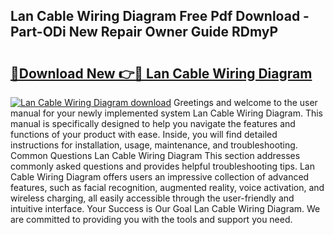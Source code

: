 ## Lan Cable Wiring Diagram Free Pdf Download - Part-ODi New Repair Owner Guide RDmyP

# <h2><a href="http://dft6m2.blite.top/?on=Lan+Cable+Wiring+Diagram">🔗Download New 👉🔴 Lan Cable Wiring Diagram</a></h2>

[![Lan Cable Wiring Diagram download](https://i.imgur.com/lujVjoI.png)](http://dft6m2.blite.top/?on=Lan+Cable+Wiring+Diagram)
Greetings and welcome to the user manual for your newly implemented system Lan Cable Wiring Diagram. This manual is specifically designed to help you navigate the features and functions of your product with ease. Inside, you will find detailed instructions for installation, usage, maintenance, and troubleshooting. Common Questions Lan Cable Wiring Diagram This section addresses commonly asked questions and provides helpful troubleshooting tips. Lan Cable Wiring Diagram offers users an impressive collection of advanced features, such as facial recognition, augmented reality, voice activation, and wireless charging, all easily accessible through the user-friendly and intuitive interface. Your Success is Our Goal Lan Cable Wiring Diagram. We are committed to providing you with the tools and support you need.
